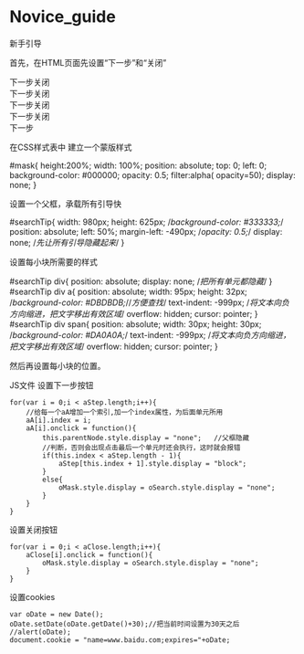 # Novice_guide
新手引导

首先，在HTML页面先设置“下一步”和“关闭”

<div id="searchTip">
    <div class="step1"><a>下一步</a><span title="关闭">关闭</span></div>
    <div class="step2"><a>下一步</a><span title="关闭">关闭</span></div>
    <div class="step3"><a>下一步</a><span title="关闭">关闭</span></div>
    <div class="step4"><a>下一步</a><span title="关闭">关闭</span></div>
    <div class="step5"><a>下一步</a></div>
</div>

在CSS样式表中
建立一个蒙版样式

#mask{
    height:200%;
    width: 100%;
    position: absolute;
    top: 0;
    left: 0;
    background-color: #000000;
    opacity: 0.5;
    filter:alpha( opacity=50);
    display: none;
}

设置一个父框，承载所有引导快

#searchTip{
    width: 980px;
    height: 625px;
    /*background-color: #333333;*/
    position: absolute;
    left: 50%;
    margin-left: -490px;
    /*opacity: 0.5;*/
    display: none; /*先让所有引导隐藏起来*/
}

设置每小块所需要的样式

#searchTip div{
    position: absolute;
    display: none;  /*把所有单元都隐藏*/
}
#searchTip div a{
    position: absolute;
    width: 95px;
    height: 32px;
    /*background-color: #DBDBDB;*//*方便查找*/
    text-indent: -999px;  /*将文本向负方向缩进，把文字移出有效区域*/
    overflow: hidden;
    cursor: pointer;
}
#searchTip div span{
    position: absolute;
    width: 30px;
    height: 30px;
    /*background-color: #DA0A0A;*/
    text-indent: -999px;  /*将文本向负方向缩进，把文字移出有效区域*/
    overflow: hidden;
    cursor: pointer;
}

然后再设置每小块的位置。


JS文件
设置下一步按钮
 
 
    for(var i = 0;i < aStep.length;i++){
        //给每一个aA增加一个索引,加一个index属性，为后面单元所用
        aA[i].index = i;
        aA[i].onclick = function(){
            this.parentNode.style.display = "none";   //父框隐藏
            //判断，否则会出现点击最后一个单元时还会执行，这时就会报错
            if(this.index < aStep.length - 1){
                aStep[this.index + 1].style.display = "block";
            }
            else{
                oMask.style.display = oSearch.style.display = "none";
            }
        }
    }


设置关闭按钮

    for(var i = 0;i < aClose.length;i++){
        aClose[i].onclick = function(){
            oMask.style.display = oSearch.style.display = "none";
        }
    }
    
    
设置cookies

    var oDate = new Date();
    oDate.setDate(oDate.getDate()+30);//把当前时间设置为30天之后
    //alert(oDate);
    document.cookie = "name=www.baidu.com;expires="+oDate;
